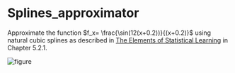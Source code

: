 # Splines_approximator

Approximate the function  $f_x= \frac{\sin(12(x+0.2))}{(x+0.2)}$ using natural cubic splines as described in [The Elements of Statistical Learning](https://link.springer.com/book/10.1007/978-0-387-84858-7) in Chapter 5.2.1.


![figure](https://github.com/antvas98/Splines_approximator/assets/115734703/bb5c8322-ba0c-4144-a47d-6ef6ca802fe2)
